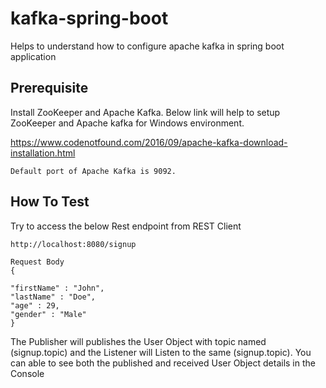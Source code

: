 # kafka-spring-boot
Helps to understand how to configure apache kafka in spring boot application

## Prerequisite

Install ZooKeeper and Apache Kafka. Below link will help to setup ZooKeeper 
and Apache kafka for Windows environment.

https://www.codenotfound.com/2016/09/apache-kafka-download-installation.html

```
Default port of Apache Kafka is 9092.
```

## How To Test


Try to access the below Rest endpoint from REST Client
```
http://localhost:8080/signup
```
```
Request Body
{

"firstName" : "John",
"lastName" : "Doe",
"age" : 29,
"gender" : "Male"
}
```

The Publisher will publishes the User Object with topic named (signup.topic) and
the Listener will Listen to the same (signup.topic). You can able to see both the 
published and received User Object details in the Console

 